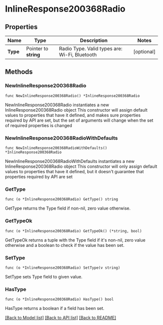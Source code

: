 # InlineResponse200368Radio

## Properties

Name | Type | Description | Notes
------------ | ------------- | ------------- | -------------
**Type** | Pointer to **string** | Radio Type. Valid types are: Wi-Fi, Bluetooth | [optional] 

## Methods

### NewInlineResponse200368Radio

`func NewInlineResponse200368Radio() *InlineResponse200368Radio`

NewInlineResponse200368Radio instantiates a new InlineResponse200368Radio object
This constructor will assign default values to properties that have it defined,
and makes sure properties required by API are set, but the set of arguments
will change when the set of required properties is changed

### NewInlineResponse200368RadioWithDefaults

`func NewInlineResponse200368RadioWithDefaults() *InlineResponse200368Radio`

NewInlineResponse200368RadioWithDefaults instantiates a new InlineResponse200368Radio object
This constructor will only assign default values to properties that have it defined,
but it doesn't guarantee that properties required by API are set

### GetType

`func (o *InlineResponse200368Radio) GetType() string`

GetType returns the Type field if non-nil, zero value otherwise.

### GetTypeOk

`func (o *InlineResponse200368Radio) GetTypeOk() (*string, bool)`

GetTypeOk returns a tuple with the Type field if it's non-nil, zero value otherwise
and a boolean to check if the value has been set.

### SetType

`func (o *InlineResponse200368Radio) SetType(v string)`

SetType sets Type field to given value.

### HasType

`func (o *InlineResponse200368Radio) HasType() bool`

HasType returns a boolean if a field has been set.


[[Back to Model list]](../README.md#documentation-for-models) [[Back to API list]](../README.md#documentation-for-api-endpoints) [[Back to README]](../README.md)


